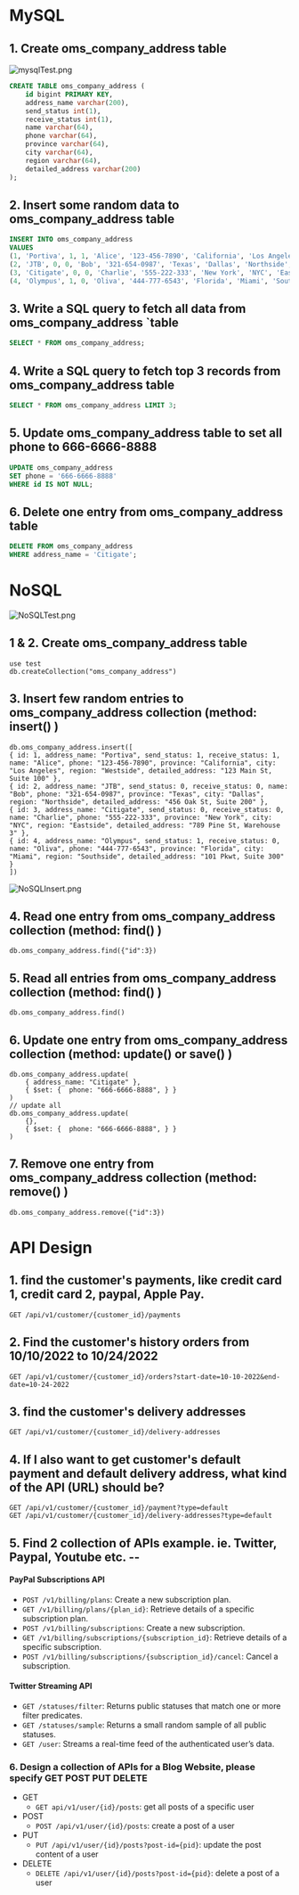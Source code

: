 
# MySQL
## 1. Create oms_company_address table
![mysqlTest.png](mysqlTest.png)
```sql
CREATE TABLE oms_company_address (
    id bigint PRIMARY KEY,
    address_name varchar(200),
    send_status int(1),
    receive_status int(1),
    name varchar(64),
    phone varchar(64),
    province varchar(64),
    city varchar(64),
    region varchar(64),
    detailed_address varchar(200)
);
```
## 2. Insert some random data to oms_company_address table
```sql
INSERT INTO oms_company_address
VALUES 
(1, 'Portiva', 1, 1, 'Alice', '123-456-7890', 'California', 'Los Angeles', 'Westside', '123 Main St, Suite 100'),
(2, 'JTB', 0, 0, 'Bob', '321-654-0987', 'Texas', 'Dallas', 'Northside', '456 Oak St, Suite 200'),
(3, 'Citigate', 0, 0, 'Charlie', '555-222-333', 'New York', 'NYC', 'Eastside', '789 Pine St, Warehouse 3'),
(4, 'Olympus', 1, 0, 'Oliva', '444-777-6543', 'Florida', 'Miami', 'Southside', '101 Pkwt, Suite 300');```
```

## 3. Write a SQL query to fetch all data from oms_company_address `table
```sql
SELECT * FROM oms_company_address;
```

## 4. Write a SQL query to fetch top 3 records from oms_company_address table
```sql
SELECT * FROM oms_company_address LIMIT 3;
```

## 5. Update oms_company_address table to set all phone to 666-6666-8888
```sql
UPDATE oms_company_address
SET phone = '666-6666-8888'
WHERE id IS NOT NULL;
```

## 6. Delete one entry from oms_company_address table
```sql
DELETE FROM oms_company_address 
WHERE address_name = 'Citigate';
```

# NoSQL
![NoSQLTest.png](NoSQLTest.png)
## 1 & 2. Create oms_company_address table
```mongodb-json
use test
db.createCollection("oms_company_address")
```
## 3. Insert few random entries to oms_company_address collection (method: insert() )
```mongodb-json
db.oms_company_address.insert([
{ id: 1, address_name: "Portiva", send_status: 1, receive_status: 1, name: "Alice", phone: "123-456-7890", province: "California", city: "Los Angeles", region: "Westside", detailed_address: "123 Main St, Suite 100" },
{ id: 2, address_name: "JTB", send_status: 0, receive_status: 0, name: "Bob", phone: "321-654-0987", province: "Texas", city: "Dallas", region: "Northside", detailed_address: "456 Oak St, Suite 200" },
{ id: 3, address_name: "Citigate", send_status: 0, receive_status: 0, name: "Charlie", phone: "555-222-333", province: "New York", city: "NYC", region: "Eastside", detailed_address: "789 Pine St, Warehouse 3" },
{ id: 4, address_name: "Olympus", send_status: 1, receive_status: 0, name: "Oliva", phone: "444-777-6543", province: "Florida", city: "Miami", region: "Southside", detailed_address: "101 Pkwt, Suite 300" }
])
```
![NoSQLInsert.png](NoSQLInsert.png)

## 4. Read one entry from oms_company_address collection (method: find() )
```mongodb-json
db.oms_company_address.find({"id":3})
```

## 5. Read all entries from oms_company_address collection (method: find() )
```mongodb-json
db.oms_company_address.find()
```

## 6. Update one entry from oms_company_address collection (method: update() or save() )
```mongodb-json
db.oms_company_address.update(
    { address_name: "Citigate" }, 
    { $set: {  phone: "666-6666-8888", } }
)
// update all
db.oms_company_address.update(
    {}, 
    { $set: {  phone: "666-6666-8888", } }
)

```

## 7. Remove one entry from oms_company_address collection (method: remove() )
```mongodb-json
db.oms_company_address.remove({"id":3})
```

# API Design
## 1. find the customer's payments, like credit card 1, credit card 2, paypal, Apple Pay.
```GET /api/v1/customer/{customer_id}/payments```

## 2. Find the customer's history orders from 10/10/2022 to 10/24/2022
```GET /api/v1/customer/{customer_id}/orders?start-date=10-10-2022&end-date=10-24-2022```

## 3. find the customer's delivery addresses
```GET /api/v1/customer/{customer_id}/delivery-addresses```

## 4. If I also want to get customer's default payment and default delivery address, what kind of the API (URL) should be?

```
GET /api/v1/customer/{customer_id}/payment?type=default
GET /api/v1/customer/{customer_id}/delivery-addresses?type=default
```

## 5. Find 2 collection of APIs example. ie. Twitter, Paypal, Youtube etc. --

#### PayPal Subscriptions API 
- `POST /v1/billing/plans`: Create a new subscription plan.  
- `GET /v1/billing/plans/{plan_id}`: Retrieve details of a 
  specific subscription plan. 
- `POST /v1/billing/subscriptions`: Create a new subscription. 
- `GET /v1/billing/subscriptions/{subscription_id}`: Retrieve details of a specific subscription. 
- `POST /v1/billing/subscriptions/{subscription_id}/cancel`: Cancel a subscription.


#### Twitter Streaming API

- `GET /statuses/filter`: Returns public statuses that match one or more filter predicates.
- `GET /statuses/sample`: Returns a small random sample of all public statuses.
- `GET /user`: Streams a real-time feed of the authenticated user’s data.

### 6. Design a collection of APIs for a Blog Website, please specify GET POST PUT DELETE
- GET
  - `GET api/v1/user/{id}/posts`: get all posts of a specific user
- POST
  - `POST /api/v1/user/{id}/posts`: create a post of a user 
- PUT
  - `PUT /api/v1/user/{id}/posts?post-id={pid}`: update the post content of a user
- DELETE
  - `DELETE /api/v1/user/{id}/posts?post-id={pid}`: delete a post of a user
